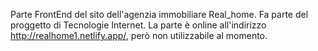 Parte FrontEnd del sito dell'agenzia immobiliare Real_home. Fa parte del proggetto di Tecnologie Internet. La parte è online all'indirizzo http://realhome1.netlify.app/, però non utilizzabile al momento. 
